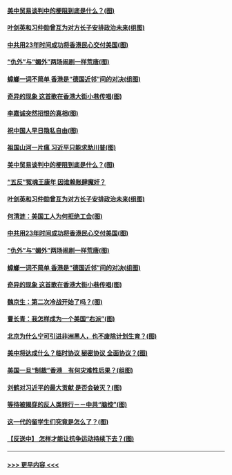 #### [美中贸易谈判中的梗阻到底是什么？(图)](../pages/p4/907791.md?t=09190411) 
#### [叶剑英和习仲勋曾互为对方长子安排政治未来(组图)](../pages/p4/907786.md?t=09190411) 
#### [中共用23年时间成功将香港民心交付美国(图)](../pages/p4/907698.md?t=09190411) 
#### [“仇外”与“媚外”两场闹剧一样荒唐(图)](../pages/p4/907689.md?t=09190411) 
#### [蟑螂一词不简单 香港是“德国近邻”间的对决(组图)](../pages/p4/907618.md?t=09190411) 
#### [奇异的现象 这首歌在香港大街小巷传唱(图)](../pages/p4/907583.md?t=09190411) 
#### [李嘉诚突然招恨的真相(图)](../pages/p4/907799.md?t=09190411) 
#### [祝中国人早日隐私自由(图)](../pages/p4/907797.md?t=09190411) 
#### [祖国山河一片瘟 习近平只能求助川普(图)](../pages/p4/907796.md?t=09190411) 
#### [美中贸易谈判中的梗阻到底是什么？(图)](../pages/p4/907791.md?t=09190411) 
#### [“五反”冤魂王康年 因谁赖账肆魔奸？](../pages/p4/907787.md?t=09190411) 
#### [叶剑英和习仲勋曾互为对方长子安排政治未来(组图)](../pages/p4/907786.md?t=09190411) 
#### [何清涟：美国工人为何拒绝工会(图)](../pages/p4/907701.md?t=09190411) 
#### [中共用23年时间成功将香港民心交付美国(图)](../pages/p4/907698.md?t=09190411) 
#### [“仇外”与“媚外”两场闹剧一样荒唐(图)](../pages/p4/907689.md?t=09190411) 
#### [蟑螂一词不简单 香港是“德国近邻”间的对决(组图)](../pages/p4/907618.md?t=09190411) 
#### [奇异的现象 这首歌在香港大街小巷传唱(图)](../pages/p4/907583.md?t=09190411) 
#### [魏京生：第二次冷战开始了吗？(图)](../pages/p4/907581.md?t=09190411) 
#### [曹长青：我怎样成为一个美国“右派”(图)](../pages/p4/907580.md?t=09190411) 
#### [北京为什么宁可引进非洲黑人，也不废除计划生育？(图)](../pages/p4/907577.md?t=09190411) 
#### [美中将达成什么？临时协议 秘密协议 全面协议？(图)](../pages/p4/907576.md?t=09190411) 
#### [美国一旦“制裁”香港　有何灾难性后果？(组图)](../pages/p4/907575.md?t=09190411) 
#### [刘鹤对习近平的最大贡献 是否会破灭？(图)](../pages/p4/907509.md?t=09190411) 
#### [等待被揭穿的反人类罪行－－中共“脑控”(图)](../pages/p4/907167.md?t=09190411) 
#### [这一代的留学生们究竟是怎么了？(图)](../pages/p4/907473.md?t=09190411) 
#### [【反送中】 怎样才能让抗争运动持续下去？(图)](../pages/p4/907466.md?t=09190411) 

----
#### [ >>> 更早内容 <<< ](../indexes/p4-earlier.md)
